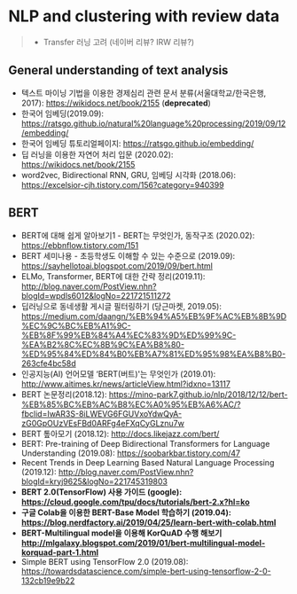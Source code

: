 # NLP and clustering with review data
>- Transfer 러닝 고려 (네이버 리뷰? IRW 리뷰?)


## General understanding of text analysis
- 텍스트 마이닝 기법을 이용한 경제심리 관련 문서 분류(서울대학교/한국은행, 2017): https://wikidocs.net/book/2155 (**deprecated**)
- 한국어 임베딩(2019.09): https://ratsgo.github.io/natural%20language%20processing/2019/09/12/embedding/
- 한국어 임베딩 튜토리얼페이지: https://ratsgo.github.io/embedding/
- 딥 러닝을 이용한 자연어 처리 입문 (2020.02): https://wikidocs.net/book/2155
- word2vec, Bidirectional RNN, GRU, 임베딩 시각화 (2018.06): https://excelsior-cjh.tistory.com/156?category=940399

## BERT
- BERT에 대해 쉽게 알아보기1 - BERT는 무엇인가, 동작구조 (2020.02): https://ebbnflow.tistory.com/151
- BERT 세미나용 - 초등학생도 이해할 수 있는 수준으로 (2019.09): https://sayhellotoai.blogspot.com/2019/09/bert.html
- ELMo, Transformer, BERT에 대한 간략 정리(2019.11): http://blog.naver.com/PostView.nhn?blogId=wpdls6012&logNo=221721511272
- 딥러닝으로 동네생활 게시글 필터링하기 (당근마켓, 2019.05): https://medium.com/daangn/%EB%94%A5%EB%9F%AC%EB%8B%9D%EC%9C%BC%EB%A1%9C-%EB%8F%99%EB%84%A4%EC%83%9D%ED%99%9C-%EA%B2%8C%EC%8B%9C%EA%B8%80-%ED%95%84%ED%84%B0%EB%A7%81%ED%95%98%EA%B8%B0-263cfe4bc58d
- 인공지능(AI) 언어모델 ‘BERT(버트)'는 무엇인가 (2019.01): http://www.aitimes.kr/news/articleView.html?idxno=13117
- BERT 논문정리(2018.12): https://mino-park7.github.io/nlp/2018/12/12/bert-%EB%85%BC%EB%AC%B8%EC%A0%95%EB%A6%AC/?fbclid=IwAR3S-8iLWEVG6FGUVxoYdwQyA-zG0GpOUzVEsFBd0ARFg4eFXqCyGLznu7w
- BERT 톺아모기 (2018.12): http://docs.likejazz.com/bert/
- BERT: Pre-training of Deep Bidirectional Transformers for Language Understanding (2019.08): https://soobarkbar.tistory.com/47
- Recent Trends in Deep Learning Based Natural Language Processing (2019.12): http://blog.naver.com/PostView.nhn?blogId=kryj9625&logNo=221745319803
- **BERT 2.0(TensorFlow) 사용 가이드 (google): https://cloud.google.com/tpu/docs/tutorials/bert-2.x?hl=ko**
- **구글 Colab을 이용한 BERT-Base Model 학습하기 (2019.04): https://blog.nerdfactory.ai/2019/04/25/learn-bert-with-colab.html**
- **BERT-Multilingual model을 이용해 KorQuAD 수행 해보기 http://mlgalaxy.blogspot.com/2019/01/bert-multilingual-model-korquad-part-1.html**
- Simple BERT using TensorFlow 2.0 (2019.08): https://towardsdatascience.com/simple-bert-using-tensorflow-2-0-132cb19e9b22
